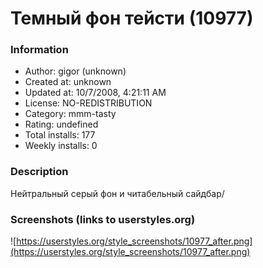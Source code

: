 # Темный фон тейсти (10977)

### Information
- Author: gigor (unknown)
- Created at: unknown
- Updated at: 10/7/2008, 4:21:11 AM
- License: NO-REDISTRIBUTION
- Category: mmm-tasty
- Rating: undefined
- Total installs: 177
- Weekly installs: 0


### Description
Нейтральный серый фон и читабельный сайдбар/


### Screenshots (links to userstyles.org)
![https://userstyles.org/style_screenshots/10977_after.png](https://userstyles.org/style_screenshots/10977_after.png)



